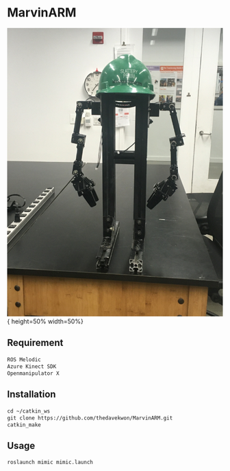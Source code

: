 # MarvinARM
![Marvin](images/marvin.jpeg){ height=50% width=50%}

## Requirement
```
ROS Melodic
Azure Kinect SDK
Openmanipulator X
```
## Installation
```
cd ~/catkin_ws
git clone https://github.com/thedavekwon/MarvinARM.git
catkin_make
```
## Usage
```
roslaunch mimic mimic.launch
```
